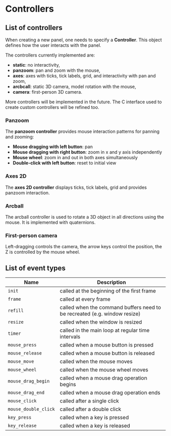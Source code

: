 # Controllers

## List of controllers


When creating a new panel, one needs to specify a **Controller**. This object defines how the user interacts with the panel.

The controllers currently implemented are:

* **static**: no interactivity,
* **panzoom**: pan and zoom with the mouse,
* **axes**: axes with ticks, tick labels, grid, and interactivity with pan and zoom,
* **arcbcall**: static 3D camera, model rotation with the mouse,
* **camera**: first-person 3D camera.

More controllers will be implemented in the future. The C interface used to create custom controllers will be refined too.

### Panzoom

The **panzoom controller** provides mouse interaction patterns for panning and zooming:

* **Mouse dragging with left button**: pan
* **Mouse dragging with right button**: zoom in x and y axis independently
* **Mouse wheel**: zoom in and out in both axes simultaneously
* **Double-click with left button**: reset to initial view

### Axes 2D

The **axes 2D controller** displays ticks, tick labels, grid and provides panzoom interaction.

### Arcball

The arcball controller is used to rotate a 3D object in all directions using the mouse. It is implemented with quaternions.

### First-person camera

Left-dragging controls the camera, the arrow keys control the position, the Z is controlled by the mouse wheel.





## List of event types

| Name | Description |
| ---- | ---- |
| `init` | called at the beginning of the first frame |
| `frame` | called at every frame |
| `refill` | called when the command buffers need to be recreated (e.g. window resize) |
| `resize` | called when the window is resized |
| `timer` | called in the main loop at regular time intervals |
| `mouse_press` | called when a mouse button is pressed |
| `mouse_release` | called when a mouse button is released |
| `mouse_move` | called when the mouse moves |
| `mouse_wheel` | called when the mouse wheel moves |
| `mouse_drag_begin` | called when a mouse drag operation begins |
| `mouse_drag_end` | called when a mouse drag operation ends |
| `mouse_click` | called after a single click |
| `mouse_double_click` | called after a double click |
| `key_press` | called when a key is pressed |
| `key_release` | called when a key is released |
